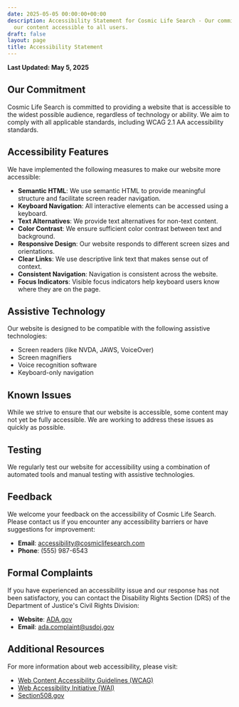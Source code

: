```yaml
---
date: 2025-05-05 00:00:00+00:00
description: Accessibility Statement for Cosmic Life Search - Our commitment to making
  our content accessible to all users.
draft: false
layout: page
title: Accessibility Statement
---
```


**Last Updated: May 5, 2025**

## Our Commitment

Cosmic Life Search is committed to providing a website that is accessible to the widest possible audience, regardless of technology or ability. We aim to comply with all applicable standards, including WCAG 2.1 AA accessibility standards.

## Accessibility Features

We have implemented the following measures to make our website more accessible:

- **Semantic HTML**: We use semantic HTML to provide meaningful structure and facilitate screen reader navigation.
- **Keyboard Navigation**: All interactive elements can be accessed using a keyboard.
- **Text Alternatives**: We provide text alternatives for non-text content.
- **Color Contrast**: We ensure sufficient color contrast between text and background.
- **Responsive Design**: Our website responds to different screen sizes and orientations.
- **Clear Links**: We use descriptive link text that makes sense out of context.
- **Consistent Navigation**: Navigation is consistent across the website.
- **Focus Indicators**: Visible focus indicators help keyboard users know where they are on the page.

## Assistive Technology

Our website is designed to be compatible with the following assistive technologies:
- Screen readers (like NVDA, JAWS, VoiceOver)
- Screen magnifiers
- Voice recognition software
- Keyboard-only navigation

## Known Issues

While we strive to ensure that our website is accessible, some content may not yet be fully accessible. We are working to address these issues as quickly as possible.

## Testing

We regularly test our website for accessibility using a combination of automated tools and manual testing with assistive technologies.

## Feedback

We welcome your feedback on the accessibility of Cosmic Life Search. Please contact us if you encounter any accessibility barriers or have suggestions for improvement:

- **Email**: accessibility@cosmiclifesearch.com
- **Phone**: (555) 987-6543

## Formal Complaints

If you have experienced an accessibility issue and our response has not been satisfactory, you can contact the Disability Rights Section (DRS) of the Department of Justice's Civil Rights Division:

- **Website**: [ADA.gov](https://www.ada.gov)
- **Email**: ada.complaint@usdoj.gov

## Additional Resources

For more information about web accessibility, please visit:
- [Web Content Accessibility Guidelines (WCAG)](https://www.w3.org/WAI/standards-guidelines/wcag)
- [Web Accessibility Initiative (WAI)](https://www.w3.org/WAI)
- [Section508.gov](https://www.section508.gov)